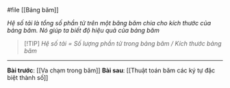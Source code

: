 #file [[Bảng băm]]

_Hệ số tải là tổng số phần tử trên một băng băm chia cho kích thước của bảng băm. Nó giúp ta biết độ hiệu quả của bảng băm_

> [!TIP] _Hệ số tải = Số lượng phần tử trong bảng băm / Kích thước bảng băm_

---
**Bài trước**: [[Va chạm trong băm]]
**Bài sau**: [[Thuật toán băm các ký tự đặc biệt thành số]]